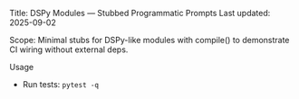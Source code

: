 Title: DSPy Modules — Stubbed Programmatic Prompts
Last updated: 2025-09-02

Scope: Minimal stubs for DSPy-like modules with compile() to demonstrate CI wiring without external deps.

Usage
- Run tests: `pytest -q`


